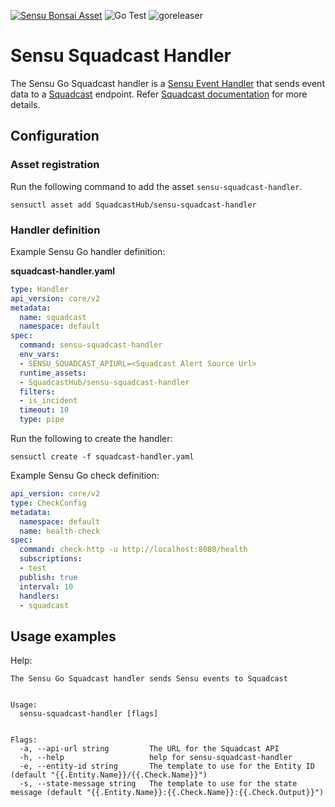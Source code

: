 [![Sensu Bonsai Asset](https://img.shields.io/badge/Bonsai-Download%20Me-brightgreen.svg?colorB=89C967&logo=sensu)](https://bonsai.sensu.io/assets/SquadcastHub/sensu-squadcast-handler)
![Go Test](https://github.com/SquadcastHub/sensu-squadcast-handler/workflows/Go%20Test/badge.svg)
![goreleaser](https://github.com/SquadcastHub/sensu-squadcast-handler/workflows/goreleaser/badge.svg)

# Sensu Squadcast Handler

The Sensu Go Squadcast handler is a [Sensu Event Handler][1] that sends event data to
a [Squadcast](https://www.squadcast.com/) endpoint. Refer [Squadcast documentation](https://support.squadcast.com/docs/sensu-go) for more details.

## Configuration

### Asset registration

Run the following command to add the asset `sensu-squadcast-handler`.

```shell
sensuctl asset add SquadcastHub/sensu-squadcast-handler
```

### Handler definition

Example Sensu Go handler definition:

**squadcast-handler.yaml**

```yaml
type: Handler
api_version: core/v2
metadata:
  name: squadcast
  namespace: default
spec:
  command: sensu-squadcast-handler
  env_vars:
  - SENSU_SQUADCAST_APIURL=<Squadcast Alert Source Url>
  runtime_assets:
  - SquadcastHub/sensu-squadcast-handler
  filters:
  - is_incident
  timeout: 10
  type: pipe
```

Run the following to create the handler:

```shell
sensuctl create -f squadcast-handler.yaml
```

Example Sensu Go check definition:

```yaml
api_version: core/v2
type: CheckConfig
metadata:
  namespace: default
  name: health-check
spec:
  command: check-http -u http://localhost:8080/health
  subscriptions:
  - test
  publish: true
  interval: 10
  handlers:
  - squadcast
```

## Usage examples

Help:

```
The Sensu Go Squadcast handler sends Sensu events to Squadcast


Usage:
  sensu-squadcast-handler [flags]


Flags:
  -a, --api-url string         The URL for the Squadcast API
  -h, --help                   help for sensu-squadcast-handler
  -e, --entity-id string       The template to use for the Entity ID (default "{{.Entity.Name}}/{{.Check.Name}}")
  -s, --state-message string   The template to use for the state message (default "{{.Entity.Name}}:{{.Check.Name}}:{{.Check.Output}}")
```

[1]: https://docs.sensu.io/sensu-go/5.0/reference/handlers/#how-do-sensu-handlers-work
